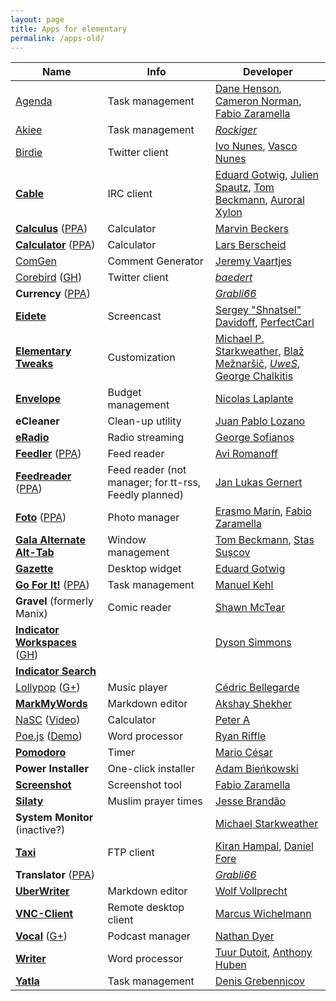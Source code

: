 ```yaml
---
layout: page
title: Apps for elementary
permalink: /apps-old/
---
```


Name | Info | Developer
---|---|---
[Agenda](https://launchpad.net/agenda-tasks) | Task management | [Dane Henson](https://launchpad.net/~thegreatdane), [Cameron Norman](https://launchpad.net/~cameronnemo), [Fabio Zaramella](https://launchpad.net/~ffabio-96-x) 
[Akiee](https://github.com/rockiger/akiee) | Task management | [*Rockiger*](https://github.com/rockiger)
[Birdie](http://birdieapp.github.io/) | Twitter client | [Ivo Nunes](https://github.com/ivonunes), [Vasco Nunes](https://github.com/vascomfnunes)
**[Cable](https://launchpad.net/cable)** | IRC client | [Eduard Gotwig](https://launchpad.net/~gotwig), [Julien Spautz](https://launchpad.net/~julien-spautz), [Tom Beckmann](https://launchpad.net/~tombeckmann), [Auroral Xylon](https://launchpad.net/~avlabs314)
**[Calculus](https://launchpad.net/calculus)** ([PPA](https://launchpad.net/~embik/+archive/ubuntu/elementary-daily)) | Calculator | [Marvin Beckers](https://plus.google.com/115808436961854096673)
**[Calculator](https://launchpad.net/elementarycalculator)** ([PPA](https://launchpad.net/~siasola/+archive/ubuntu/ppa)) | Calculator | [Lars Berscheid](https://launchpad.net/~siasola)
[ComGen](http://jeremyvaartjes.com/comgen/) | Comment Generator | [Jeremy Vaartjes](https://plus.google.com/109424692236917039830)
[Corebird](http://corebird.baedert.org/) ([GH](https://github.com/baedert/corebird)) | Twitter client | [*baedert*](https://github.com/baedert)
**Currency** ([PPA](https://launchpad.net/~grabli66-r/+archive/ubuntu/eos)) | | [*Grabli66*](https://plus.google.com/108440719526525277910)
**[Eidete](https://launchpad.net/eidete)** | Screencast | [Sergey "Shnatsel" Davidoff](https://launchpad.net/~shnatsel), [PerfectCarl](https://launchpad.net/~name-is-carl)
**[Elementary Tweaks](https://launchpad.net/elementary-tweaks)** | Customization | [Michael P. Starkweather](https://launchpad.net/~mpstark), [Blaž Mežnaršič](https://launchpad.net/~bmeznarsic), [*UweS*](https://launchpad.net/~uwes), [George Chalkitis](https://launchpad.net/~chalkitisge)
**[Envelope](https://github.com/nlaplante/envelope)** | Budget management | [Nicolas Laplante](https://plus.google.com/108189012221374960701)
**eCleaner** | Clean-up utility | [Juan Pablo Lozano](https://plus.google.com/117692827692672354132)
**[eRadio](https://launchpad.net/eradio)** | Radio streaming | [George Sofianos](https://plus.google.com/113503999148667020901)
**[Feedler](https://launchpad.net/feedler)** ([PPA](https://launchpad.net/~feedler-hackers/+archive/ubuntu/daily)) | Feed reader | [Avi Romanoff](https://launchpad.net/~aroman)
**[Feedreader](https://launchpad.net/feedreader)** ([PPA](https://launchpad.net/~eviltwin1/+archive/ubuntu/feedreader-daily)) | Feed reader (not manager; for tt-rss, Feedly planned) | [Jan Lukas Gernert](https://plus.google.com/109974726829108083807)
**[Foto](http://erasmo-marin.github.io/foto/)** ([PPA](https://launchpad.net/~erasmo-marin/+archive/ubuntu/foto-1.0)) | Photo manager | [Erasmo Marín](https://launchpad.net/~erasmo-marin), [Fabio Zaramella](https://launchpad.net/~ffabio-96-x)
**[Gala Alternate Alt-Tab](https://github.com/tom95/gala-alternate-alt-tab)** | Window management | [Tom Beckmann](https://github.com/tom95), [Stas Sușcov](https://github.com/stas)
**[Gazette](https://launchpad.net/gazette)** | Desktop widget | [Eduard Gotwig](https://launchpad.net/~gotwig)
**[Go For It!](https://github.com/mank319/Go-For-It)** ([PPA](https://launchpad.net/~mank319/+archive/ubuntu/go-for-it)) | Task management | [Manuel Kehl](https://plus.google.com/111316844546399833250)
**Gravel** (formerly Manix) | Comic reader | [Shawn McTear](https://plus.google.com/109256860773710627217)
**[Indicator Workspaces](http://dysonsimmons.com/indicator-workspaces/)** ([GH](https://github.com/dyson/indicator-workspaces)) | | [Dyson Simmons](http://dysonsimmons.com/)
**[Indicator Search](https://code.launchpad.net/~elementary-apps/synapse-project/indicator-search)** | | 
[Lollypop](http://gnumdk.github.io/lollypop/) ([G+](https://plus.google.com/104349425299854550670/posts)) | Music player | [Cédric Bellegarde](https://github.com/gnumdk)
**[MarkMyWords](https://github.com/voldyman/MarkMyWords)** | Markdown editor | [Akshay Shekher](https://plus.google.com/108513512706331500895)
[NaSC](https://launchpad.net/nasc) ([Video](https://dl.dropboxusercontent.com/u/28321853/screencast1411074345.webm)) | Calculator | [Peter A](https://plus.google.com/116373568615209021512/posts)
[Poe.js](https://github.com/RyanRiffle/Poe) ([Demo](http://ryanriffle.github.io/Poe/demo/app.html)) | Word processor | [Ryan Riffle](https://plus.google.com/115441007574184937069)
**[Pomodoro](https://github.com/mariocesar/pomodoro-elementary)** | Timer | [Mario César](https://github.com/mariocesar)
**Power Installer** | One-click installer | [Adam Bieńkowski](https://plus.google.com/102383287758197741530)
**[Screenshot](https://launchpad.net/screenshot-tool)** | Screenshot tool | [Fabio Zaramella](https://launchpad.net/~ffabio-96-x)
**[Silaty](http://jessewb.wordpress.com/category/silaty-development/)** | Muslim prayer times | [Jesse Brandão](https://plus.google.com/111228118570001154569)
**System Monitor** (inactive?) | | [Michael Starkweather](https://plus.google.com/+MichaelStarkweather/posts)
**[Taxi](http://launchpad.net/taxi)** | FTP client | [Kiran Hampal](https://launchpad.net/~khampal), [Daniel Fore](https://launchpad.net/~danrabbit)
**Translator** ([PPA](https://launchpad.net/~grabli66-r/+archive/ubuntu/eos)) | | [*Grabli66*](https://plus.google.com/108440719526525277910)
**[UberWriter](http://uberwriter.wolfvollprecht.de/)** | Markdown editor | [Wolf Vollprecht](https://plus.google.com/109074337730327400984)
**[VNC-Client](https://launchpad.net/evnc/)** | Remote desktop client | [Marcus Wichelmann](https://launchpad.net/~l-admin-3)
**[Vocal](http://nathandyer.me/)** ([G+](https://plus.google.com/115162318639836328992/posts)) | Podcast manager | [Nathan Dyer](https://plus.google.com/+NathanDyerdotMe/posts)
**[Writer](https://launchpad.net/writer)** | Word processor | [Tuur Dutoit](https://launchpad.net/~tuur-dutoit-f), [Anthony Huben](https://launchpad.net/~harp37)
**[Yatla](https://github.com/denis631/Yatla)** | Task management | [Denis Grebennicov](https://github.com/denis631)

